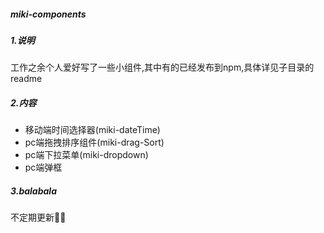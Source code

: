 ##### miki-components

##### 1.说明

工作之余个人爱好写了一些小组件,其中有的已经发布到npm,具体详见子目录的readme

##### 2.内容

* 移动端时间选择器(miki-dateTime)
* pc端拖拽排序组件(miki-drag-Sort)
* pc端下拉菜单(miki-dropdown)
* pc端弹框

##### 3.balabala

不定期更新🤦‍♀️

##### 

